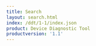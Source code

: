 ```yaml
---
title: Search
layout: search.html
index: /ddt/1-1/index.json
product: Device Diagnostic Tool
productversion: '1.1'
---
```





